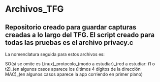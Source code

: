 # Archivos_TFG
Repositorio creado para guardar capturas creadas a lo largo del TFG.
El script creado para todas las pruebas es el archivo privacy.c
-------
La nomenclatura seguida para estos archivos es:

SO(si se omite es Linux)\_protocolo\_(modo a estudiar)\_(red a estudiar: t1 o t2)\_(en algunos casos aparece los últimos 4 dígitos de la dirección MAC)\_(en algunos casos aparece la app corriendo en primer plano)
